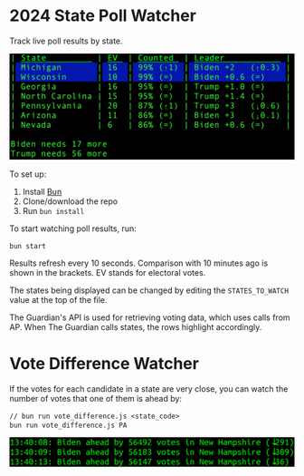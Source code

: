 # 2024 State Poll Watcher

Track live poll results by state.

![screenshot](./poll_watch_screenshot.png)

To set up:
1. Install [Bun](https://bun.sh/)
1. Clone/download the repo
1. Run `bun install`

To start watching poll results, run:

```shell
bun start
```

Results refresh every 10 seconds. Comparison with 10 minutes ago is shown in the brackets. EV stands for electoral votes.

The states being displayed can be changed by editing the `STATES_TO_WATCH` value at the top of the file.

The Guardian's API is used for retrieving voting data, which uses calls from AP. When The Guardian calls states, the rows highlight accordingly.

# Vote Difference Watcher
If the votes for each candidate in a state are very close, you can watch the number of votes that one of them is ahead by:

```shell
// bun run vote_difference.js <state_code>
bun run vote_difference.js PA
```

![screenshot](./vote_difference_screenshot.png)
